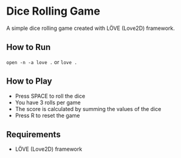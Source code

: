 # Dice Rolling Game

A simple dice rolling game created with LÖVE (Love2D) framework.

## How to Run

``open -n -a love .``
or
``love .``

## How to Play

- Press SPACE to roll the dice
- You have 3 rolls per game
- The score is calculated by summing the values of the dice
- Press R to reset the game

## Requirements

- LÖVE (Love2D) framework

